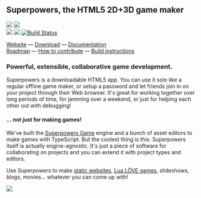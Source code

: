 ## Superpowers, the HTML5 2D+3D game maker  

[![](https://img.shields.io/badge/license-ISC-blue.svg)](https://github.com/superpowers/superpowers/blob/master/LICENSE.txt)
[![](https://img.shields.io/gitter/room/superpowers/dev.svg)](https://gitter.im/superpowers/dev)  
[![](https://img.shields.io/badge/patreon-support%20us-brightgreen.svg)](https://www.patreon.com/SparklinLabs)
[![](https://img.shields.io/twitter/follow/SuperpowersDev.svg?style=social)](https://twitter.com/SuperpowersDev)
[![Build Status](https://travis-ci.org/superpowers/superpowers.svg?branch=master)](https://travis-ci.org/superpowers/superpowers)

[Website](http://superpowers-html5.com/) —
[Download](https://sparklinlabs.itch.io/superpowers) —
[Documentation](http://docs.superpowers-html5.com/)  
[Roadmap](http://docs.superpowers-html5.com/en/development/roadmap) —
[How to contribute](http://docs.superpowers-html5.com/en/development/how-to-contribute) —
[Build instructions](http://docs.superpowers-html5.com/en/development/building-superpowers)

### Powerful, extensible, collaborative game development.

Superpowers is a downloadable HTML5 app. You can use it solo like a regular offline game maker,
or setup a password and let friends join in on your project through their Web browser.
It's great for working together over long periods of time, for jamming over a weekend,
or just for helping each other out with debugging!

#### ... not just for making games!

We've built the [Superpowers Game](https://github.com/superpowers/superpowers-game) engine and a bunch of asset editors to make games with TypeScript.
But the coolest thing is this: Superpowers itself is actually engine-agnostic.
It's just a piece of software for collaborating on projects and you can extend it with project types and editors.

Use Superpowers to make [static websites](http://github.com/superpowers/superpowers-web), [Lua LÖVE games](https://github.com/superpowers/superpowers-love2d), slideshows, blogs, movies...
whatever you can come up with!

![](http://i.imgur.com/g4iNlEn.png)
